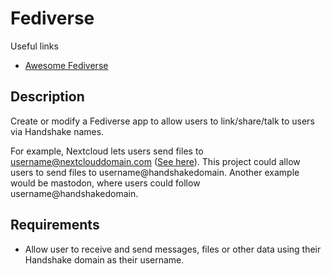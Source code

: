# Fediverse

Useful links
- [Awesome Fediverse](https://github.com/emilebosch/awesome-fediverse)

## Description

Create or modify a Fediverse app to allow users to link/share/talk to users via Handshake names.

For example, Nextcloud lets users send files to username@nextclouddomain.com ([See here](https://docs.nextcloud.com/server/latest/user_manual/en/files/sharing.html#creating-a-new-federation-share)). This project could allow users to send files to username@handshakedomain.
Another example would be mastodon, where users could follow username@handshakedomain.

## Requirements

- Allow user to receive and send messages, files or other data using their Handshake domain as their username.

